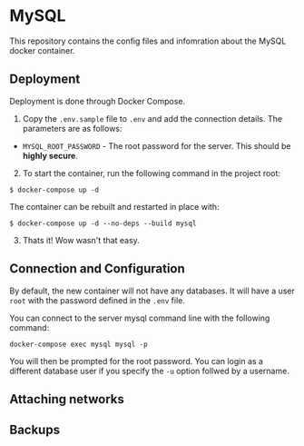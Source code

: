 # MySQL
This repository contains the config files and infomration about the MySQL docker container.

## Deployment
Deployment is done through Docker Compose.
1. Copy the ``.env.sample`` file to ``.env`` and add the connection details. The parameters are as follows:

- ``MYSQL_ROOT_PASSWORD`` - The root password for the server. This should be **highly secure**.

2. To start the container, run the following command in the project root:

```
$ docker-compose up -d
```

The container can be rebuilt and restarted in place with:

```
$ docker-compose up -d --no-deps --build mysql
```

3. Thats it! Wow wasn't that easy.

## Connection and Configuration
By default, the new container will not have any databases. It will have a user ``root`` with the password defined in the ``.env`` file.

You can connect to the server mysql command line with the following command:

```
docker-compose exec mysql mysql -p
```

You will then be prompted for the root password. You can login as a different database user if you specify the ``-u`` option follwed by a username.

## Attaching networks

## Backups
